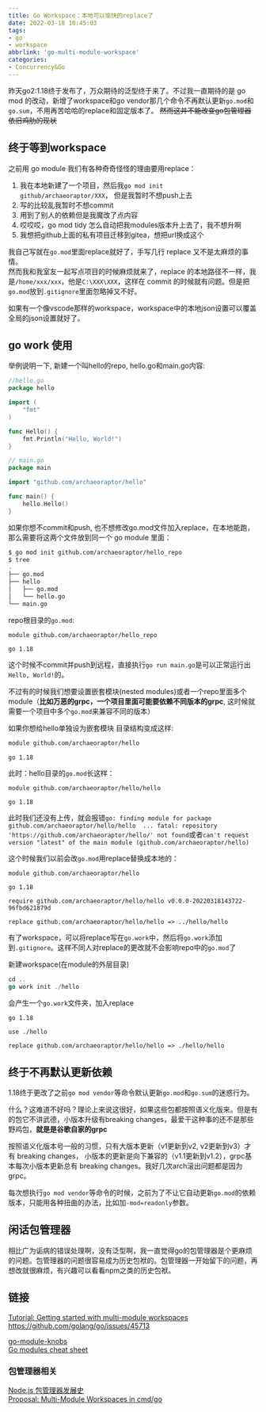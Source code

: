 ```yaml
---
title: Go Workspace：本地可以愉快的replace了
date: 2022-03-18 10:45:03
tags:
- go
- workspace
abbrlink: 'go-multi-module-workspace'
categories:
- Concurrency&Go
---
```

昨天go2:1.18终于发布了，万众期待的泛型终于来了。不过我一直期待的是 go mod 的改动，新增了workspace和go vendor那几个命令不再默认更新`go.mod`和`go.sum`，不用再苦哈哈的replace和固定版本了。
~~然而这并不能改变go包管理器依旧鸡肋的现状~~
<!-- more -->

## 终于等到workspace

之前用 go module 我们有各种奇奇怪怪的理由要用replace：

1. 我在本地新建了一个项目，然后我`go mod init github/archaeoraptor/XXX`， 但是我暂时不想push上去
2. 写的比较乱我暂时不想commit
3. 用到了别人的依赖但是我魔改了点内容
4. 哎哎哎，go mod tidy 怎么自动把我modules版本升上去了，我不想升啊
5. 我想把github上面的私有项目迁移到gitea，想把url换成这个

我自己写就在`go.mod`里面replace就好了，手写几行 replace 又不是太麻烦的事情。  
然而我和我室友一起写点项目的时候麻烦就来了，replace 的本地路径不一样，我是`/home/xxx/xxx`，他是`C:\XXX\XXX`，这样在 commit 的时候就有问题。但是把`go.mod`放到`.gitignore`里面忽略掉又不好。

如果有一个像vscode那样的workspace，workspace中的本地json设置可以覆盖全局的json设置就好了。

## go work 使用

举例说明一下, 新建一个叫hello的repo, hello.go和main.go内容:

```go
//hello.go
package hello

import (
    "fmt"
)

func Hello() {
    fmt.Println("Hello, World!")
}
```

```go
// main.go
package main

import "github.com/archaeoraptor/hello"

func main() {
    hello.Hello()
}
```

如果你想不commit和push, 也不想修改go.mod文件加入replace，在本地能跑，那么需要将这两个文件放到同一个 go module 里面：

```bash
$ go mod init github.com/archaeoraptor/hello_repo
$ tree
.
├── go.mod
├── hello
│   ├── go.mod
│   └── hello.go
└── main.go
```

repo根目录的`go.mod`:

```
module github.com/archaeoraptor/hello_repo

go 1.18
```

这个时候不commit并push到远程，直接执行`go run main.go`是可以正常运行出`Hello, World!`的。

不过有的时候我们想要设置嵌套模块(nested modules)或者一个repo里面多个module（**比如万恶的grpc，一个项目里面可能要依赖不同版本的grpc**, 这时候就需要一个项目中多个`go.mod`来兼容不同的版本）

如果你想给hello单独设为嵌套模块
目录结构变成这样:

```bash
module github.com/archaeoraptor/hello

go 1.18
```

此时：hello目录的`go.mod`长这样：

```
module github.com/archaeoraptor/hello/hello

go 1.18
```

此时我们还没有上传，就会报错`go: finding module for package github.com/archaeoraptor/hello/hello  ... fatal: repository 'https://github.com/archaeoraptor/hello/' not found`或者`can't request version "latest" of the main module (github.com/archaeoraptor/hello)`

这个时候我们以前会改`go.mod`用replace替换成本地的：

```config
module github.com/archaeoraptor/hello

go 1.18

require github.com/archaeoraptor/hello/hello v0.0.0-20220318143722-96fbd621879d

replace github.com/archaeoraptor/hello/hello => ../hello/hello
```

有了workspace，可以将replace写在`go.work`中，然后将`go.work`添加到`.gitignore`。这样不同人对replace的更改就不会影响repo中的`go.mod`了

新建workspace(在module的外层目录)

```go
cd ..
go work init ./hello
```

会产生一个`go.work`文件夹，加入replace

```
go 1.18

use ./hello

replace github.com/archaeoraptor/hello/hello => ./hello/hello
```

## 终于不再默认更新依赖

1.18终于更改了之前`go mod vendor`等命令默认更新`go.mod`和`go.sum`的迷惑行为。

什么？这难道不好吗？理论上来说这很好，如果这些包都按照语义化版来。但是有的包它不讲武德，小版本升级有breaking changes，最爱干这种事的还不是那些野鸡包，**就是是谷歌自家的grpc**

按照语义化版本号一般的习惯，只有大版本更新（v1更新到v2, v2更新到v3）才有 breaking changes， 小版本的更新是向下兼容的（v1.1更新到v1.2），grpc基本每次小版本更新总有 breaking changes。我好几次arch滚出问题都是因为grpc。

每次想执行`go mod vendor`等命令的时候，之前为了不让它自动更新`go.mod`的依赖版本，只能用各种扭曲的办法，比如加`-mod=readonly`参数。

## 闲话包管理器

相比广为诟病的错误处理啊，没有泛型啊，我一直觉得go的包管理器是个更麻烦的问题。包管理器的问题很容易成为历史包袱的。包管理器一开始留下的问题，再想改就很麻烦，有兴趣可以看看npm之类的历史包袱。

## 链接

[Tutorial: Getting started with multi-module workspaces](https://go.dev/doc/tutorial/workspaces)  
<https://github.com/golang/go/issues/45713>  

[go-module-knobs](https://github.com/thepudds/go-module-knobs/blob/master/README.md)  
[Go modules cheat sheet](https://encore.dev/guide/go.mod)  

### 包管理器相关

[Node.js 包管理器发展史](https://wxsm.space/2021/npm-history/)  
[Proposal: Multi-Module Workspaces in cmd/go](https://go.googlesource.com/proposal/+/master/design/45713-workspace.md)   
